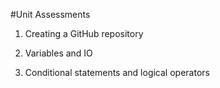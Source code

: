 #Unit Assessments

1. Creating a GitHub repository

2. Variables and IO

3. Conditional statements and logical operators
